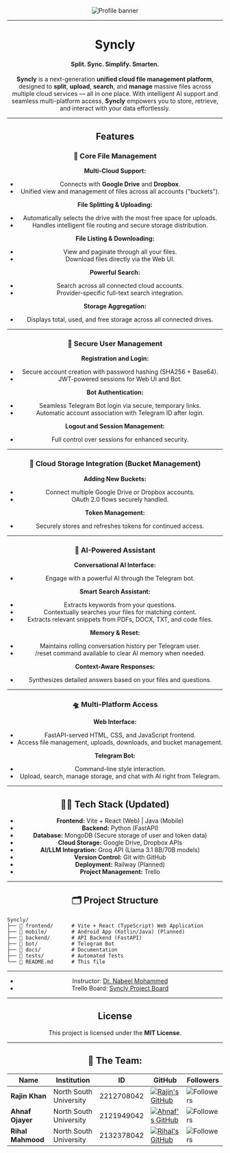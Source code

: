 <div align="center">

![Profile banner](./docs/logo.png)

---

# Syncly

#### **Split. Sync. Simplify. Smarten.**

**Syncly** is a next-generation **unified cloud file management platform**, designed to **split**, **upload**, **search**, and **manage** massive files across multiple cloud services — all in one place. With intelligent AI support and seamless multi-platform access, **Syncly** empowers you to store, retrieve, and interact with your data effortlessly.

---

## Features

### 🔹 Core File Management

**Multi-Cloud Support:**
- Connects with **Google Drive** and **Dropbox**.
- Unified view and management of files across all accounts ("buckets").

**File Splitting & Uploading:**
- Automatically selects the drive with the most free space for uploads.
- Handles intelligent file routing and secure storage distribution.

**File Listing & Downloading:**
- View and paginate through all your files.
- Download files directly via the Web UI.

**Powerful Search:**
- Search across all connected cloud accounts.
- Provider-specific full-text search integration.

**Storage Aggregation:**
- Displays total, used, and free storage across all connected drives.

---

### 🔹 Secure User Management

**Registration and Login:**
- Secure account creation with password hashing (SHA256 + Base64).
- JWT-powered sessions for Web UI and Bot.

**Bot Authentication:**
- Seamless Telegram Bot login via secure, temporary links.
- Automatic account association with Telegram ID after login.

**Logout and Session Management:**
- Full control over sessions for enhanced security.

---

### 🔹 Cloud Storage Integration (Bucket Management)

**Adding New Buckets:**
- Connect multiple Google Drive or Dropbox accounts.
- OAuth 2.0 flows securely handled.

**Token Management:**
- Securely stores and refreshes tokens for continued access.

---

### 🧪 AI-Powered Assistant

**Conversational AI Interface:**
- Engage with a powerful AI through the Telegram bot.

**Smart Search Assistant:**
- Extracts keywords from your questions.
- Contextually searches your files for matching content.
- Extracts relevant snippets from PDFs, DOCX, TXT, and code files.

**Memory & Reset:**
- Maintains rolling conversation history per Telegram user.
- /reset command available to clear AI memory when needed.

**Context-Aware Responses:**
- Synthesizes detailed answers based on your files and questions.

---

### 🛸 Multi-Platform Access

**Web Interface:**
- FastAPI-served HTML, CSS, and JavaScript frontend.
- Access file management, uploads, downloads, and bucket management.

**Telegram Bot:**
- Command-line style interaction.
- Upload, search, manage storage, and chat with AI right from Telegram.

---

## 👨‍💻 Tech Stack (Updated)

- **Frontend:** Vite + React (Web) | Java (Mobile)
- **Backend:** Python (FastAPI)
- **Database:** MongoDB (Secure storage of user and token data)
- **Cloud Storage:** Google Drive, Dropbox APIs
- **AI/LLM Integration:** Groq API (Llama 3.1 8B/70B models)
- **Version Control:** Git with GitHub
- **Deployment:** Railway (Planned)
- **Project Management:** Trello

---

## 🗂️ Project Structure

</div>

```
Syncly/
├── 📂 frontend/      # Vite + React (TypeScript) Web Application
├── 📂 mobile/        # Android App (Kotlin/Java) (Planned)
├── 📂 backend/       # API Backend (FastAPI)
├── 📂 bot/           # Telegram Bot
├── 📂 docs/          # Documentation
├── 📂 tests/         # Automated Tests
└── 📄 README.md      # This file
```

<div align="center">

---

- Instructor: [Dr. Nabeel Mohammed](https://ece.northsouth.edu/people/dr-nabeel-mohammed/)
- Trello Board: [Syncly Project Board](https://trello.com/b/o5OcT4uj/syncly)

---

## License

This project is licensed under the **MIT License**.

---

## 👥 The Team:

| Name              | Institution             | ID | GitHub | Followers |
|-------------------|--------------------------|----|--------|-----------|
| **Rajin Khan**    | North South University   | 2212708042 | [![Rajin's GitHub](https://img.shields.io/badge/-rajin--khan-181717?style=for-the-badge&logo=github&logoColor=white)](https://github.com/rajin-khan) | ![Followers](https://img.shields.io/github/followers/rajin-khan?label=Follow&style=social) |
| **Ahnaf Ojayer**  | North South University   | 2121949042 | [![Ahnaf's GitHub](https://img.shields.io/badge/-0jayer-181717?style=for-the-badge&logo=github&logoColor=white)](https://github.com/0jayer) | ![Followers](https://img.shields.io/github/followers/0jayer?label=Follow&style=social) |
| **Rihal Mahmood** | North South University   | 2132378042 | [![Rihal's GitHub](https://img.shields.io/badge/-RihalMahmood-181717?style=for-the-badge&logo=github&logoColor=white)](https://github.com/RihalMahmood) | ![Followers](https://img.shields.io/github/followers/RihalMahmood?label=Follow&style=social) |

</div>